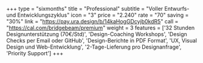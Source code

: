+++
type = "sixmonths"
title = "Professional"
subtitle = "Voller Entwurfs- und Entwicklungszyklus"
icon = "3"
price = "2.240"
rate = "70"
saving = "30%"
link = "https://pay.ura.design/b/14kaHogGDcyjb0kdR5"
call = "https://cal.com/bridgebeam/premium"
weight = 3
features = ['32 Stunden Designunterstützung (70€/Std)', 'Design-Coaching Workshops', 'Design Checks per Email oder GitHub', 'Design-Berichte in PDF Format', 'UX, Visual Design und Web-Entwicklung', '2-Tage-Lieferung pro Designanfrage', 'Priority Support']
+++